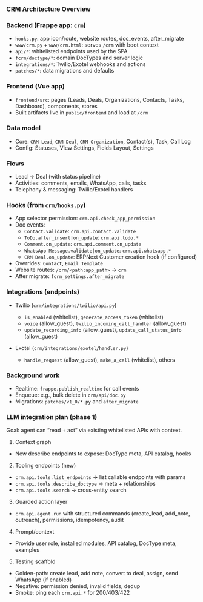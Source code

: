### CRM Architecture Overview

### Backend (Frappe app: `crm`)
- `hooks.py`: app icon/route, website routes, doc_events, after_migrate
- `www/crm.py` + `www/crm.html`: serves `/crm` with boot context
- `api/*`: whitelisted endpoints used by the SPA
- `fcrm/doctype/*`: domain DocTypes and server logic
- `integrations/*`: Twilio/Exotel webhooks and actions
- `patches/*`: data migrations and defaults

### Frontend (Vue app)
- `frontend/src`: pages (Leads, Deals, Organizations, Contacts, Tasks, Dashboard), components, stores
- Built artifacts live in `public/frontend` and load at `/crm`

### Data model
- Core: `CRM Lead`, `CRM Deal`, `CRM Organization`, Contact(s), Task, Call Log
- Config: Statuses, View Settings, Fields Layout, Settings

### Flows
- Lead → Deal (with status pipeline)
- Activities: comments, emails, WhatsApp, calls, tasks
- Telephony & messaging: Twilio/Exotel handlers

### Hooks (from `crm/hooks.py`)
- App selector permission: `crm.api.check_app_permission`
- Doc events:
  - `Contact.validate`: `crm.api.contact.validate`
  - `ToDo.after_insert|on_update`: `crm.api.todo.*`
  - `Comment.on_update`: `crm.api.comment.on_update`
  - `WhatsApp Message.validate|on_update`: `crm.api.whatsapp.*`
  - `CRM Deal.on_update`: ERPNext Customer creation hook (if configured)
- Overrides: `Contact`, `Email Template`
- Website routes: `/crm/<path:app_path>` → `crm`
- After migrate: `fcrm_settings.after_migrate`

### Integrations (endpoints)
- Twilio (`crm/integrations/twilio/api.py`)
  - `is_enabled` (whitelist), `generate_access_token` (whitelist)
  - `voice` (allow_guest), `twilio_incoming_call_handler` (allow_guest)
  - `update_recording_info` (allow_guest), `update_call_status_info` (allow_guest)

- Exotel (`crm/integrations/exotel/handler.py`)
  - `handle_request` (allow_guest), `make_a_call` (whitelist), others

### Background work
- Realtime: `frappe.publish_realtime` for call events
- Enqueue: e.g., bulk delete in `crm/api/doc.py`
- Migrations: `patches/v1_0/*.py` and `after_migrate`

### LLM integration plan (phase 1)
Goal: agent can “read + act” via existing whitelisted APIs with context.

1) Context graph
- New describe endpoints to expose: DocType meta, API catalog, hooks

2) Tooling endpoints (new)
- `crm.api.tools.list_endpoints` → list callable endpoints with params
- `crm.api.tools.describe_doctype` → meta + relationships
- `crm.api.tools.search` → cross-entity search

3) Guarded action layer
- `crm.api.agent.run` with structured commands (create_lead, add_note, outreach), permissions, idempotency, audit

4) Prompt/context
- Provide user role, installed modules, API catalog, DocType meta, examples

5) Testing scaffold
- Golden-path: create lead, add note, convert to deal, assign, send WhatsApp (if enabled)
- Negative: permission denied, invalid fields, dedup
- Smoke: ping each `crm.api.*` for 200/403/422
